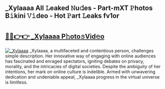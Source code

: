 ## _Xylaaaa All 𝙻eaked 𝙽u𝚍es - Part-mXT 𝙿hotos B𝚒kini 𝚅𝚒deo - Hot 𝙿art 𝙻eaks fv1or

# <h2><a href="http://ld439ga.urlbe.top/?page=_Xylaaaa">🔗🔗👉👉 _Xylaaaa P𝚑oto𝚜Vid𝚎o</a></h2>

[![_Xylaaaa](https://i.imgur.com/eBuTRDB.gif)](http://ld439ga.urlbe.top/?page=_Xylaaaa)
_Xylaaaa, a multifaceted and contentious person, challenges simple description. Her innovative way of engaging with online audiences has fascinated and enraged spectators, igniting debates on privacy, morality, and the intricacies of digital societies. Despite the ambiguity of her intentions, her mark on online culture is indelible. Armed with unwavering dedication and undeniable appeal, _Xylaaaa progress in the virtual universe is limitless.
